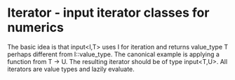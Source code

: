 # Iterator - input iterator classes for numerics

The basic idea is that input<I,T> uses I for iteration and returns value_type T perhaps different from I::value_type.
The canonical example is applying a function from T -> U. The resulting iterator should be of type input<T,U>.
All iterators are value types and lazily evaluate.

